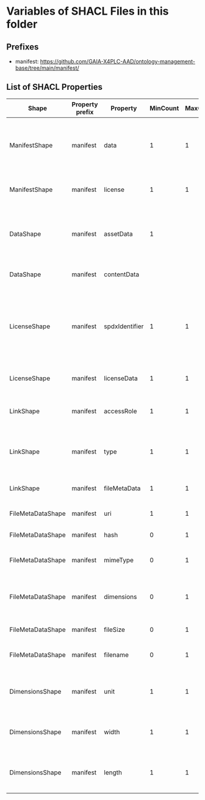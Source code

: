 # Variables of SHACL Files in this folder

## Prefixes

- manifest: <https://github.com/GAIA-X4PLC-AAD/ontology-management-base/tree/main/manifest/>

## List of SHACL Properties

| Shape | Property prefix | Property | MinCount | MaxCount | Description | Datatype/NodeKind | Filename |
| --- | --- | --- | --- | --- | --- | --- | --- |
| ManifestShape | manifest | data | 1 | 1 | Description of the content and filestructure of the uploaded asset |  | manifest_shacl.ttl |
| ManifestShape | manifest | license | 1 | 1 | Description of the license of the uploaded asset |  | manifest_shacl.ttl |
| DataShape | manifest | assetData | 1 |  | Reference and description to asset data and other data not falling under content data |  | manifest_shacl.ttl |
| DataShape | manifest | contentData |  |  | Reference and description to content data |  | manifest_shacl.ttl |
| LicenseShape | manifest | spdxIdentifier | 1 | 1 | Any spdx identifier or LicenseRef-Custom-Commercial-Agreement or LicenseRef-Policy-Smart-Contract | <http://www.w3.org/2001/XMLSchema#string> | manifest_shacl.ttl |
| LicenseShape | manifest | licenseData | 1 | 1 | Reference and description to license data |  | manifest_shacl.ttl |
| LinkShape | manifest | accessRole | 1 | 1 | Access role which is related to the corresponding data | <http://www.w3.org/2001/XMLSchema#string> | manifest_shacl.ttl |
| LinkShape | manifest | type | 1 | 1 | Type of patch which is related to the corresponding data | <http://www.w3.org/2001/XMLSchema#string> | manifest_shacl.ttl |
| LinkShape | manifest | fileMetaData | 1 | 1 | Metadata description of the uploaded file |  | manifest_shacl.ttl |
| FileMetaDataShape | manifest | uri | 1 | 1 | Enter path as url or did. | <http://www.w3.org/2001/XMLSchema#anyURI> | manifest_shacl.ttl |
| FileMetaDataShape | manifest | hash | 0 | 1 | Enter the IPFS CIDv0 hash of the file. | <http://www.w3.org/2001/XMLSchema#string> | manifest_shacl.ttl |
| FileMetaDataShape | manifest | mimeType | 0 | 1 | Enter the MIME type of the file. | <http://www.w3.org/2001/XMLSchema#string> | manifest_shacl.ttl |
| FileMetaDataShape | manifest | dimensions | 0 | 1 | If you are describing an image or video, please fill out this shape |  | manifest_shacl.ttl |
| FileMetaDataShape | manifest | fileSize | 0 | 1 | Enter the file size in bytes. | <http://www.w3.org/2001/XMLSchema#integer> | manifest_shacl.ttl |
| FileMetaDataShape | manifest | filename | 0 | 1 | Enter the filename including its extension. | <http://www.w3.org/2001/XMLSchema#string> | manifest_shacl.ttl |
| DimensionsShape | manifest | unit | 1 | 1 | Specify the unit of measurement (e.g., meters, inches). | <http://www.w3.org/2001/XMLSchema#string> | manifest_shacl.ttl |
| DimensionsShape | manifest | width | 1 | 1 | Enter the width of the item in appropriate units. | <http://www.w3.org/2001/XMLSchema#decimal> | manifest_shacl.ttl |
| DimensionsShape | manifest | length | 1 | 1 | Enter the length of the item in appropriate units. | <http://www.w3.org/2001/XMLSchema#decimal> | manifest_shacl.ttl |
